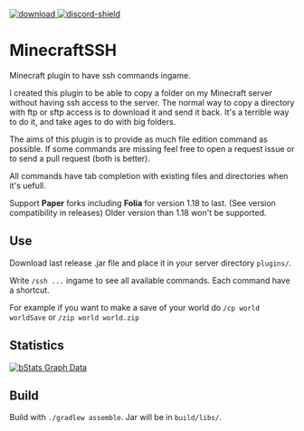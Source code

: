 [download]: https://img.shields.io/github/downloads/HydrolienF/MinecraftSSH/total
[downloadLink]: https://hangar.papermc.io/Hydrolien/MinecraftSSH
[discord-shield]: https://img.shields.io/discord/728592434577014825?label=discord
[discord-invite]: https://discord.gg/RPNbtRSFqG

[ ![download][] ][downloadLink]
[ ![discord-shield][] ][discord-invite]

# MinecraftSSH
Minecraft plugin to have ssh commands ingame.

I created this plugin to be able to copy a folder on my Minecraft server without having ssh access to the server. The normal way to copy a directory with ftp or sftp access is to download it and send it back. It's a terrible way to do it, and take ages to do with big folders.

The aims of this plugin is to provide as much file edition command as possible. If some commands are missing feel free to open a request issue or to send a pull request (both is better).

All commands have tab completion with existing files and directories when it's uefull.

Support **Paper** forks including **Folia** for version 1.18 to last. (See version compatibility in releases)
Older version than 1.18 won't be supported.

## Use

Download last release .jar file and place it in your server directory `plugins/`.

Write `/ssh ...` ingame to see all available commands. Each command have a shortcut.

For example if you want to make a save of your world do `/cp world worldSave` or `/zip world world.zip`

## Statistics
[![bStats Graph Data](https://bstats.org/signatures/bukkit/MinecraftSSH.svg)](https://bstats.org/plugin/bukkit/MinecraftSSH/21583)

## Build

Build with `./gradlew assemble`. Jar will be in `build/libs/`.
